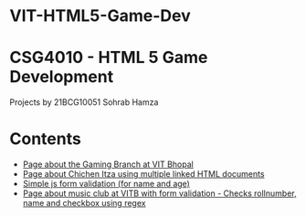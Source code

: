 # VIT-HTML5-Game-Dev

# CSG4010 - HTML 5 Game Development
Projects by 21BCG10051 Sohrab Hamza

# Contents
- [Page about the Gaming Branch at VIT Bhopal](https://github.com/sohrabhamza/VIT-HTML5-Game-Dev/blob/main/Projects/gaming.html)
- [Page about Chichen Itza using multiple linked HTML documents](https://github.com/sohrabhamza/VIT-HTML5-Game-Dev/tree/main/Projects/Chichen%20Itza)
- [Simple js form validation (for name and age)](https://github.com/sohrabhamza/VIT-HTML5-Game-Dev/blob/main/Projects/form%20validation.html)
- [Page about music club at VITB with form validation - Checks rollnumber, name and checkbox using regex](https://github.com/sohrabhamza/VIT-HTML5-Game-Dev/tree/main/Projects/Music%20Club)
